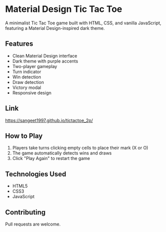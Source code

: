 

# Material Design Tic Tac Toe

A minimalist Tic Tac Toe game built with HTML, CSS, and vanilla JavaScript, featuring a Material Design-inspired dark theme.

## Features

- Clean Material Design interface
- Dark theme with purple accents
- Two-player gameplay
- Turn indicator
- Win detection
- Draw detection
- Victory modal
- Responsive design

## Link

https://sangeet1997.github.io/tictactoe_2p/

## How to Play

1. Players take turns clicking empty cells to place their mark (X or O)
2. The game automatically detects wins and draws
3. Click "Play Again" to restart the game

## Technologies Used

- HTML5
- CSS3
- JavaScript

## Contributing

Pull requests are welcome.
